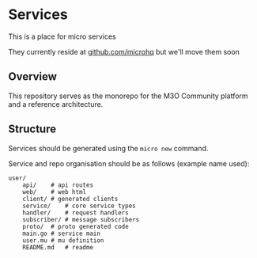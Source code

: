 # Services

This is a place for micro services

They currently reside at [github.com/microhq](https://github.com/microhq) but we'll move them soon

## Overview

This repository serves as the monorepo for the M3O Community platform and a reference architecture. 

## Structure

Services should be generated using the `micro new` command.

Service and repo organisation should be as follows (example name used):

```
user/
    api/	# api routes
    web/	# web html
    client/	# generated clients
    service/	# core service types
    handler/	# request handlers
    subscriber/	# message subscribers
    proto/	# proto generated code
    main.go	# service main
    user.mu	# mu definition
    README.md	# readme
```

